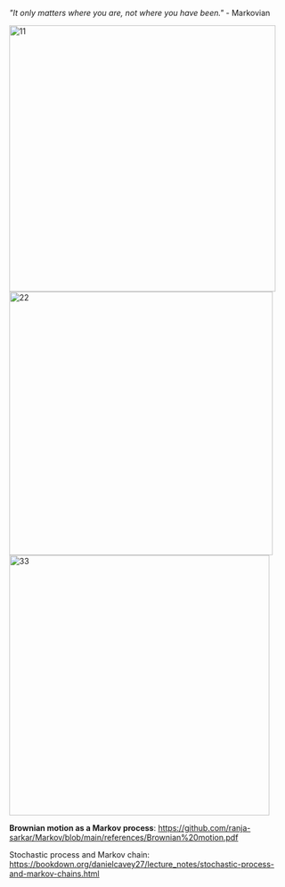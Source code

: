 
*"It only matters where you are, not where you have been."* - Markovian

<img width="478" alt="11" src="https://github.com/user-attachments/assets/e15edab4-b2c3-4477-a0f6-7b79fb4ed8ef" />

<img width="473" alt="22" src="https://github.com/user-attachments/assets/6421e7a4-bea1-4164-88fd-a6c53f80b057" />

<img width="467" alt="33" src="https://github.com/user-attachments/assets/4ffc985c-6537-4be1-8984-462096042281" />


**Brownian motion as a Markov process**: https://github.com/ranja-sarkar/Markov/blob/main/references/Brownian%20motion.pdf

Stochastic process and Markov chain: https://bookdown.org/danielcavey27/lecture_notes/stochastic-process-and-markov-chains.html



